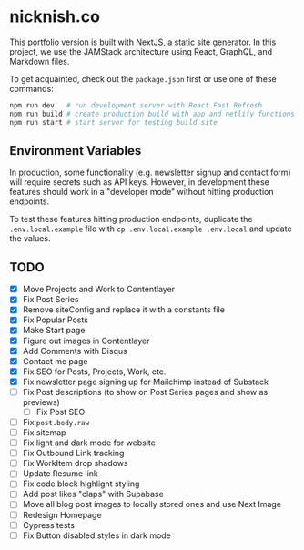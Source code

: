 # nicknish.co

This portfolio version is built with NextJS, a static site generator. In this project, we use the
JAMStack architecture using React, GraphQL, and Markdown files.

To get acquainted, check out the `package.json` first or use one of these commands:

```bash
npm run dev   # run development server with React Fast Refresh
npm run build # create production build with app and netlify functions
npm run start # start server for testing build site
```

## Environment Variables

In production, some functionality (e.g. newsletter signup and contact form) will require secrets
such as API keys. However, in development these features should work in a "developer mode" without
hitting production endpoints.

To test these features hitting production endpoints, duplicate the `.env.local.example` file with
`cp .env.local.example .env.local` and update the values.

## TODO

- [x] Move Projects and Work to Contentlayer
- [x] Fix Post Series
- [x] Remove siteConfig and replace it with a constants file
- [x] Fix Popular Posts
- [x] Make Start page
- [x] Figure out images in Contentlayer
- [x] Add Comments with Disqus
- [x] Contact me page
- [x] Fix SEO for Posts, Projects, Work, etc.
- [x] Fix newsletter page signing up for Mailchimp instead of Substack
- [ ] Fix Post descriptions (to show on Post Series pages and show as previews)
  - [ ] Fix Post SEO
- [ ] Fix `post.body.raw`
- [ ] Fix sitemap
- [ ] Fix light and dark mode for website
- [ ] Fix Outbound Link tracking
- [ ] Fix WorkItem drop shadows
- [ ] Update Resume link
- [ ] Fix code block highlight styling
- [ ] Add post likes "claps" with Supabase
- [ ] Move all blog post images to locally stored ones and use Next Image
- [ ] Redesign Homepage
- [ ] Cypress tests
- [ ] Fix Button disabled styles in dark mode
